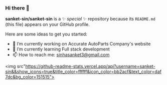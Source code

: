 ### Hi there 👋


**sanket-sin/sanket-sin** is a ✨ _special_ ✨ repository because its `README.md` (this file) appears on your GitHub profile.

Here are some ideas to get you started:

- 🔭 I’m currently working on Accurate AutoParts Company's website
- 🌱 I’m currently learning Full stack development
- 📫 How to reach me: sinhasanket3@gmail.com

<img src"https://github-readme-stats.vercel.app/api?username=sanket-sin&&show_icons=true&title_color=ffffff&icon_color=bb2acf&text_color=daf7dc&bg_color=151515">
